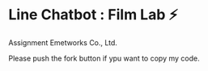 # Line Chatbot : Film Lab ⚡️ 
Assignment Emetworks Co., Ltd. 

Please push the fork button if ypu want to copy my code.

